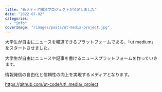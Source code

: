 ```yaml
---
title: "新メディア開発プロジェクトが発足しました"
date: "2022-07-02"
categories: 
  - "info"
coverImage: "/images/posts/ut-media-project.jpg"
---
```


大学生が自由にニュースを報道できるプラットフォームである、「ut medium」をスタートさせました。

大学生が自由にニュースや記事を書けるニュースプラットフォームを作っていきます。

情報発信の自由化と信頼性の向上を実現するメディアとなります。

https://github.com/ut-code/ut\_media\_project
